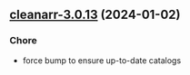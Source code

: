 

## [cleanarr-3.0.13](https://github.com/truecharts/charts/compare/cleanarr-3.0.12...cleanarr-3.0.13) (2024-01-02)

### Chore



- force bump to ensure up-to-date catalogs
